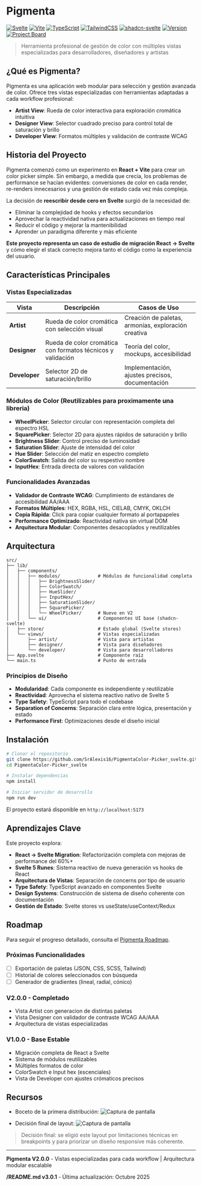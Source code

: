 # Pigmenta

[![Svelte](https://img.shields.io/badge/Svelte-5+-ff3e00.svg?logo=svelte)](https://svelte.dev/)
[![Vite](https://img.shields.io/badge/Vite-5+-646CFF.svg?logo=vite)](https://vitejs.dev/)
[![TypeScript](https://img.shields.io/badge/TypeScript-5+-3178C6.svg?logo=typescript)](https://www.typescriptlang.org/)
[![TailwindCSS](https://img.shields.io/badge/TailwindCSS-4+-38B2AC.svg?logo=tailwind-css)](https://tailwindcss.com/)
[![shadcn-svelte](https://img.shields.io/badge/shadcn-svelte-000000.svg)](https://www.shadcn-svelte.com/)
[![Version](https://img.shields.io/badge/version-2.0.0-blue.svg)](https://github.com/SrAlexis16/KuantumDashboard/releases)
[![Project Board](https://img.shields.io/badge/roadmap-GitHub_Projects-238636.svg?logo=github)](https://github.com/SrAlexis16/KuantumDashboard/projects)

> Herramienta profesional de gestión de color con múltiples vistas especializadas para desarrolladores, diseñadores y artistas

## ¿Qué es Pigmenta?

Pigmenta es una aplicación web modular para selección y gestión avanzada de color. Ofrece tres vistas especializadas con herramientas adaptadas a cada workflow profesional:

- **Artist View**: Rueda de color interactiva para exploración cromática intuitiva
- **Designer View**: Selector cuadrado preciso para control total de saturación y brillo
- **Developer View**: Formatos múltiples y validación de contraste WCAG

## Historia del Proyecto

Pigmenta comenzó como un experimento en **React + Vite** para crear un color picker simple. Sin embargo, a medida que crecía, los problemas de performance se hacían evidentes: conversiones de color en cada render, re-renders innecesarios y una gestión de estado cada vez más compleja.

La decisión de **reescribir desde cero en Svelte** surgió de la necesidad de:

- Eliminar la complejidad de hooks y efectos secundarios
- Aprovechar la reactividad nativa para actualizaciones en tiempo real
- Reducir el código y mejorar la mantenibilidad
- Aprender un paradigma diferente y más eficiente

**Este proyecto representa un caso de estudio de migración React → Svelte** y cómo elegir el stack correcto mejora tanto el código como la experiencia del usuario.

## Características Principales

### Vistas Especializadas

| Vista | Descripción | Casos de Uso |
|-------|-------------|--------------|
| **Artist** | Rueda de color cromática con selección visual | Creación de paletas, armonías, exploración creativa |
| **Designer** |  Rueda de color cromática con formatos técnicos y validación | Teoría del color, mockups, accesibilidad |
| **Developer** | Selector 2D de saturación/brillo | Implementación, ajustes precisos, documentación |

### Módulos de Color (Reutilizables para proximamente una libreria)

- **WheelPicker**: Selector circular con representación completa del espectro HSL
- **SquarePicker**: Selector 2D para ajustes rápidos de saturación y brillo
- **Brightness Slider**: Control preciso de luminosidad
- **Saturation Slider**: Ajuste de intensidad del color
- **Hue Slider**: Selección del matiz en espectro completo
- **ColorSwatch**: Salida del color su respestivo nombre
- **InputHex**: Entrada directa de valores con validación

### Funcionalidades Avanzadas

- **Validador de Contraste WCAG**: Cumplimiento de estándares de accesibilidad AA/AAA
- **Formatos Múltiples**: HEX, RGBA, HSL, CIELAB, CMYK, OKLCH
- **Copia Rápida**: Click para copiar cualquier formato al portapapeles
- **Performance Optimizado**: Reactividad nativa sin virtual DOM
- **Arquitectura Modular**: Componentes desacoplados y reutilizables

## Arquitectura

```
src/
├── lib/
│   ├── components/
│   │   ├── modules/              # Módulos de funcionalidad completa
│   │   │   ├── BrightnessSlider/
│   │   │   ├── ColorSwatch/
│   │   │   ├── HueSlider/
│   │   │   ├── InputHex/
│   │   │   ├── SaturationSlider/
│   │   │   ├── SquarePicker/
│   │   │   └── WheelPicker/      # Nuevo en V2
│   │   └── ui/                   # Componentes UI base (shadcn-svelte)
│   ├── store/                    # Estado global (Svelte stores)
│   └── views/                    # Vistas especializadas
│       ├── artist/               # Vista para artistas
│       ├── designer/             # Vista para diseñadores
│       └── developer/            # Vista para desarrolladores
├── App.svelte                    # Componente raíz
└── main.ts                       # Punto de entrada
```

### Principios de Diseño

- **Modularidad**: Cada componente es independiente y reutilizable
- **Reactividad**: Aprovecha el sistema reactivo nativo de Svelte 5
- **Type Safety**: TypeScript para todo el codebase
- **Separation of Concerns**: Separación clara entre lógica, presentación y estado
- **Performance First**: Optimizaciones desde el diseño inicial

## Instalación

```bash
# Clonar el repositorio
git clone https://github.com/SrAlexis16/PigmentaColor-Picker_svelte.git
cd PigmentaColor-Picker_svelte

# Instalar dependencias
npm install

# Iniciar servidor de desarrollo
npm run dev
```

El proyecto estará disponible en `http://localhost:5173`

## Aprendizajes Clave

Este proyecto explora:

- **React → Svelte Migration**: Refactorización completa con mejoras de performance del 60%+
- **Svelte 5 Runes**: Sistema reactivo de nueva generación vs hooks de React
- **Arquitectura de Vistas**: Separación de concerns por tipo de usuario
- **Type Safety**: TypeScript avanzado en componentes Svelte
- **Design Systems**: Construcción de sistema de diseño coherente con documentación
- **Gestión de Estado**: Svelte stores vs useState/useContext/Redux

## Roadmap

Para seguir el progreso detallado, consulta el [Pigmenta Roadmap](https://github.com/users/SrAlexis16/projects/2/views/1).

### Próximas Funcionalidades

- [ ] Exportación de paletas (JSON, CSS, SCSS, Tailwind)
- [ ] Historial de colores seleccionados con búsqueda
- [ ] Generador de gradientes (lineal, radial, cónico)

### V2.0.0 - Completado

- Vista Artist con generacion de distintas paletas
- Vista Designer con validador de contraste WCAG AA/AAA
- Arquitectura de vistas especializadas

### V1.0.0 - Base Estable

- Migración completa de React a Svelte
- Sistema de módulos reutilizables
- Múltiples formatos de color
- ColorSwatch e Input hex (escenciales)
- Vista de Developer con ajustes crómaticos precisos

## Recursos
- Boceto de la primera distribución:
![Captura de pantalla](./docs/assets/PrematureSketch.png)


- Decisión final de layout:
![Captura de pantalla](./docs/assets/FinalSketch.png)
> Decisión final: se eligió este layout por limitaciones técnicas en breakpoints y para priorizar un diseño responsive más coherente.

---

**Pigmenta V2.0.0** - Vistas especializadas para cada workflow | Arquitectura modular escalable

**/README.md v3.0.1** - Última actualización: Octubre 2025
